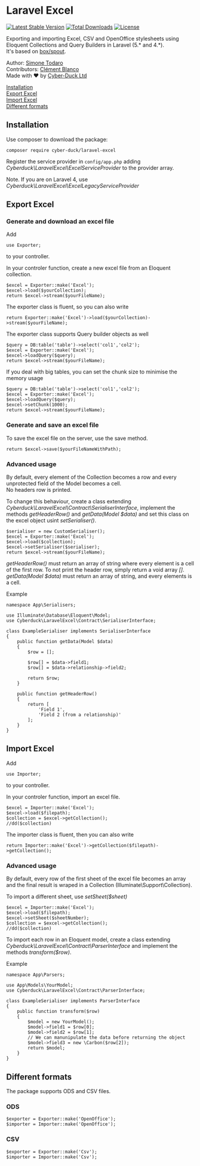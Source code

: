 # Laravel Excel
[![Latest Stable Version](https://poser.pugx.org/cyber-duck/laravel-excel/v/stable)](https://packagist.org/packages/cyber-duck/laravel-excel)
[![Total Downloads](https://poser.pugx.org/cyber-duck/laravel-excel/downloads)](https://packagist.org/packages/cyber-duck/laravel-excel)
[![License](https://poser.pugx.org/cyber-duck/laravel-excel/license)](https://raw.githubusercontent.com/Cyber-Duck/laravel-excel/master/LICENSE)

Exporting and importing Excel, CSV and OpenOffice stylesheets using Eloquent Collections and Query Builders in Laravel (5.* and 4.*).  
It's based on [box/spout](https://github.com/box/spout).

Author: [Simone Todaro](https://github.com/SimoTod)  
Contributors: [Clément Blanco](https://github.com/Claymm)  
Made with :heart: by [Cyber-Duck Ltd](http://www.cyber-duck.co.uk)

[Installation](#installation)  
[Export Excel](#export-excel)  
[Import Excel](#import-excel)  
[Different formats](#different-formats)  

## Installation
Use composer to download the package:
```
composer require cyber-duck/laravel-excel
```

Register the service provider in `config/app.php` adding *Cyberduck\LaravelExcel\ExcelServiceProvider* to the provider array.

Note. If you are on Laravel 4, use *Cyberduck\LaravelExcel\ExcelLegacyServiceProvider*

## Export Excel

### Generate and download an excel file
Add
```
use Exporter;
```
to your controller.

In your controler function, create a new excel file from an Eloquent collection.
```
$excel = Exporter::make('Excel');
$excel->load($yourCollection);
return $excel->stream($yourFileName);
```

The exporter class is fluent, so you can also write  
```
return Exporter::make('Excel')->load($yourCollection)->stream($yourFileName);
```

The exporter class supports Query builder objects as well
```
$query = DB:table('table')->select('col1','col2');
$excel = Exporter::make('Excel');
$excel->loadQuery($query);
return $excel->stream($yourFileName);
```

If you deal with big tables, you can set the chunk size to minimise the memory usage
```
$query = DB:table('table')->select('col1','col2');
$excel = Exporter::make('Excel');
$excel->loadQuery($query);
$excel->setChunk(1000);
return $excel->stream($yourFileName);
```

### Generate and save an excel file
To save the excel file on the server, use the save method.
```
return $excel->save($yourFileNameWithPath);
```

### Advanced usage
By default, every element of the Collection becomes a row and every unprotected field of the Model becomes a cell.  
No headers row is printed.

To change this behaviour, create a class extending *Cyberduck\LaravelExcel\Contract\SerialiserInterface*, implement the methods *getHeaderRow()* and *getData(Model $data)* and set this class on the excel object usint *setSerialiser()*.
```
$serialiser = new CustomSerialiser();
$excel = Exporter::make('Excel');
$excel->load($collection);
$excel->setSerialiser($serialiser);
return $excel->stream($yourFileName);
```

*getHeaderRow()* must return an array of string where every element is a cell of the first row. To not print the header row, simply return a void array *[]*.  
*getData(Model $data)* must return an array of string, and every elements is a cell.

Example
```
namespace App\Serialisers;

use Illuminate\Database\Eloquent\Model;
use Cyberduck\LaravelExcel\Contract\SerialiserInterface;

class ExampleSerialiser implements SerialiserInterface
{
    public function getData(Model $data)
    {
        $row = [];

        $row[] = $data->field1;
        $row[] = $data->relationship->field2;

        return $row;
    }

    public function getHeaderRow()
    {
        return [
            'Field 1',
            'Field 2 (from a relationship)'
        ];
    }
}
```

## Import Excel
Add
```
use Importer;
```
to your controller.

In your controler function, import an excel file.
```
$excel = Importer::make('Excel');
$excel->load($filepath);
$collection = $excel->getCollection();
//dd($collection)
```

The importer class is fluent, then you can also write
```
return Importer::make('Excel')->getCollection($filepath)->getCollection();
```

### Advanced usage
By default, every row of the first sheet of the excel file becomes an array and the final result is wraped in a Collection (Illuminate\Support\Collection).  

To import a different sheet, use *setSheet($sheet)*
```
$excel = Importer::make('Excel');
$excel->load($filepath);
$excel->setSheet($sheetNumber);
$collection = $excel->getCollection();
//dd($collection)
```

To import each row in an Eloquent model, create a class extending *Cyberduck\LaravelExcel\Contract\ParserInterface* and implement the methods *transform($row)*.  

Example
```
namespace App\Parsers;

use App\Models\YourModel;
use Cyberduck\LaravelExcel\Contract\ParserInterface;

class ExampleSerialiser implements ParserInterface
{
    public function transform($row)
    {
        $model = new YourModel();
        $model->field1 = $row[0];
        $model->field2 = $row[1];
        // We can manunipulate the data before returning the object
        $model->field3 = new \Carbon($row[2]);
        return $model;
    }
}
```

## Different formats
The package supports ODS and CSV files.

### ODS
```
$exporter = Exporter::make('OpenOffice');
$importer = Importer::make('OpenOffice');
```

### CSV
```
$exporter = Exporter::make('Csv');
$importer = Importer::make('Csv');
```

